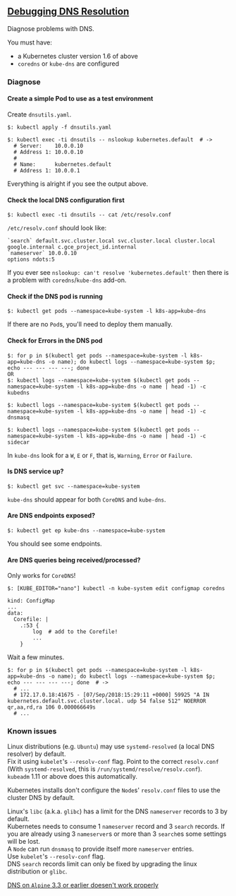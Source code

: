## [Debugging DNS Resolution](https://kubernetes.io/docs/tasks/administer-cluster/dns-debugging-resolution/)

Diagnose problems with DNS.  

You must have:
* a Kubernetes cluster version 1.6 of above
* `coredns` or `kube-dns` are configured

### Diagnose

#### Create a simple Pod to use as a test environment

Create `dnsutils.yaml`.  

```
$: kubectl apply -f dnsutils.yaml

$: kubectl exec -ti dnsutils -- nslookup kubernetes.default  # ->
  # Server:    10.0.0.10
  # Address 1: 10.0.0.10
  #
  # Name:      kubernetes.default
  # Address 1: 10.0.0.1
```

Everything is alright if you see the output above.  

#### Check the local DNS configuration first

```
$: kubectl exec -ti dnsutils -- cat /etc/resolv.conf
```

`/etc/resolv.conf` should look like:
```
`search` default.svc.cluster.local svc.cluster.local cluster.local google.internal c.gce_project_id.internal
`nameserver` 10.0.0.10
options ndots:5
```

If you ever see `nslookup: can't resolve 'kubernetes.default'` then there is a problem with `coredns`/`kube-dns` add-on.  

#### Check if the DNS pod is running

```
$: kubectl get pods --namespace=kube-system -l k8s-app=kube-dns
```

If there are no `Pod`s, you'll need to deploy them manually.  

#### Check for Errors in the DNS pod

```
$: for p in $(kubectl get pods --namespace=kube-system -l k8s-app=kube-dns -o name); do kubectl logs --namespace=kube-system $p; echo --- --- --- ---; done
OR
$: kubectl logs --namespace=kube-system $(kubectl get pods --namespace=kube-system -l k8s-app=kube-dns -o name | head -1) -c kubedns

$: kubectl logs --namespace=kube-system $(kubectl get pods --namespace=kube-system -l k8s-app=kube-dns -o name | head -1) -c dnsmasq

$: kubectl logs --namespace=kube-system $(kubectl get pods --namespace=kube-system -l k8s-app=kube-dns -o name | head -1) -c sidecar
```

In `kube-dns` look for a `W`, `E` or `F`, that is, `Warning`, `Error` or `Failure`.  

#### Is DNS service up?


```
$: kubectl get svc --namespace=kube-system
```

`kube-dns` should appear for both `CoreDNS` and `kube-dns`.  

#### Are DNS endpoints exposed?

```
$: kubectl get ep kube-dns --namespace=kube-system
```

You should see some endpoints.  

#### Are DNS queries being received/processed?

Only works for `CoreDNS`!  

```
$: [KUBE_EDITOR="nano"] kubectl -n kube-system edit configmap coredns
```

```
kind: ConfigMap
...
data:
  Corefile: |
    .:53 {
        log  # add to the Corefile!
        ...
    }
```

Wait a few minutes.  

```
$: for p in $(kubectl get pods --namespace=kube-system -l k8s-app=kube-dns -o name); do kubectl logs --namespace=kube-system $p; echo --- --- --- ---; done  # ->
  # ...
  # 172.17.0.18:41675 - [07/Sep/2018:15:29:11 +0000] 59925 "A IN kubernetes.default.svc.cluster.local. udp 54 false 512" NOERROR qr,aa,rd,ra 106 0.000066649s
  # ...
```

### Known issues

Linux distributions (e.g. `Ubuntu`) may use  `systemd-resolved` (a local DNS resolver)  by default.  
Fix it using `kubelet`'s `--resolv-conf` flag. Point to the correct `resolv.conf` (With `systemd-resolved`, this is `/run/systemd/resolve/resolv.conf`).  
`kubeadm` 1.11 or above does this automatically.  

Kubernetes installs don't configure the `Node`s' `resolv.conf` files to use the cluster DNS by default.  

Linux's `libc` (a.k.a. `glibc`) has a limit for the DNS `nameserver` records to 3 by default.   
Kubernetes needs to consume 1 `nameserver` record and 3 `search` records. If you are already using 3 `nameserver`s or more than 3 `search`es some settings will be lost.  
A `Node` can run `dnsmasq` to provide itself more `nameserver` entries.  
Use `kubelet`'s `--resolv-conf` flag.  
DNS `search` records limit can only be fixed by upgrading the linux distribution or `glibc`.  

[DNS on `Alpine` 3.3 or earlier doesen't work properly](https://github.com/kubernetes/kubernetes/issues/30215)  
